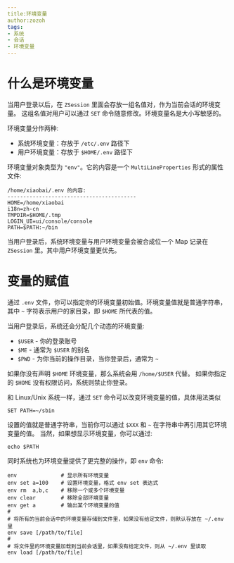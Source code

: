 ```yaml
---
title:环境变量
author:zozoh
tags:
- 系统
- 会话
- 环境变量
---
```


# 什么是环境变量

当用户登录以后，在 `ZSession` 里面会存放一组名值对，作为当前会话的环境变量。
这组名值对用户可以通过 `SET` 命令随意修改。环境变量名是大小写敏感的。

环境变量分作两种:

* 系统环境变量：存放于 `/etc/.env` 路径下
* 用户环境变量：存放于 `$HOME/.env` 路径下

环境变量对象类型为 `"env"`。它的内容是一个 `MultiLineProperties` 形式的属性文件:

    /home/xiaobai/.env 的内容:
    -----------------------------------------
    HOME=/home/xiaobai
    i18n=zh-cn
    TMPDIR=$HOME/.tmp
    LOGIN_UI=ui/console/console
    PATH=$PATH:~/bin

当用户登录后，系统环境变量与用户环境变量会被合成位一个 Map 记录在 `ZSession` 里。其中用户环境变量更优先。

# 变量的赋值

通过 `.env` 文件，你可以指定你的环境变量初始值。环境变量值就是普通字符串，其中 `~` 字符表示用户的家目录，即 `$HOME`  所代表的值。

当用户登录后，系统还会分配几个动态的环境变量:

* `$USER` - 你的登录账号
* `$ME` - 通常为 `$USER` 的别名
* `$PWD` - 为你当前的操作目录，当你登录后，通常为 `~`

如果你没有声明 `$HOME` 环境变量，那么系统会用 `/home/$USER` 代替。 如果你指定的 `$HOME` 没有权限访问，系统则禁止你登录。

和 Linux/Unix 系统一样，通过 `SET` 命令可以改变环境变量的值，具体用法类似

    SET PATH=~/sbin

设置的值就是普通字符串，当前你可以通过 `$XXX` 和 `~` 在字符串中再引用其它环境变量的值。
当然，如果想显示环境变量，你可以通过:

    echo $PATH

同时系统也为环境变量提供了更完整的操作，即 `env` 命令:

    env              # 显示所有环境变量
    env set a=100    # 设置环境变量，格式 env set 表达式
    env rm  a,b,c    # 移除一个或多个环境变量
    env clear        # 移除全部环境变量
    env get a        # 输出某个环境变量的值
    #
    # 将所有的当前会话中的环境变量存储到文件里，如果没有给定文件，则默认存放在 ~/.env 里
    env save [/path/to/file]
    #
    # 将文件里的环境变量加载到当前会话里，如果没有给定文件，则从 ~/.env 里读取
    env load [/path/to/file]
    




